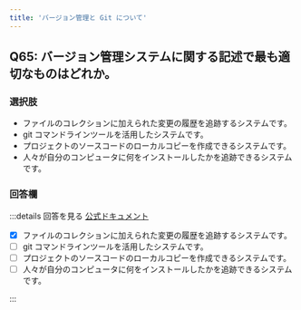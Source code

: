 ```yaml
---
title: 'バージョン管理と Git について'
---
```


## Q65: バージョン管理システムに関する記述で最も適切なものはどれか。

### 選択肢

- ファイルのコレクションに加えられた変更の履歴を追跡するシステムです。
- git コマンドラインツールを活用したシステムです。
- プロジェクトのソースコードのローカルコピーを作成できるシステムです。
- 人々が自分のコンピュータに何をインストールしたかを追跡できるシステムです。

### 回答欄

:::details 回答を見る
[公式ドキュメント](https://docs.github.com/ja/get-started/using-git/about-git#about-version-control-and-git)

- [x] ファイルのコレクションに加えられた変更の履歴を追跡するシステムです。
- [ ] git コマンドラインツールを活用したシステムです。
- [ ] プロジェクトのソースコードのローカルコピーを作成できるシステムです。
- [ ] 人々が自分のコンピュータに何をインストールしたかを追跡できるシステムです。

:::
